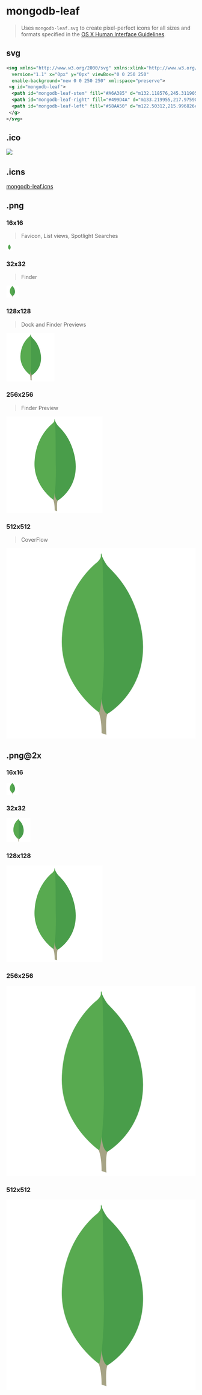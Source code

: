 # mongodb-leaf

> Uses `mongodb-leaf.svg` to create pixel-perfect icons for all sizes and formats specified in the [OS X Human Interface Guidelines][hig].

## svg

```xml
<svg xmlns="http://www.w3.org/2000/svg" xmlns:xlink="http://www.w3.org/1999/xlink"
  version="1.1" x="0px" y="0px" viewBox="0 0 250 250"
  enable-background="new 0 0 250 250" xml:space="preserve">
 <g id="mongodb-leaf">
  <path id="mongodb-leaf-stem" fill="#A6A385" d="m132.118576,245.311905l-6.359024,-2.172424c0,0 0.776367,-32.416153 -10.856194,-34.742371c-7.755051,-8.99585 1.240746,-381.551559 29.158333,-1.240768c0,0 -9.615448,4.807755 -11.322021,13.02858c-1.861847,8.065567 -0.621094,25.126984 -0.621094,25.126984l0,0l0,0z"/>
  <path id="mongodb-leaf-right" fill="#499D4A" d="m133.219955,217.975906c0,0 62.153046,-34.939911 43.96405,-116.754906c-12.562012,-55.3708 -42.188004,-73.5177 -45.444,-80.497801c-3.567001,-4.963 -6.980003,-13.64824 -6.980003,-13.64824l2.326996,154.015036c0,0.156006 -6.245499,51.043503 6.008507,56.782501"/>
  <path id="mongodb-leaf-left" fill="#58AA50" d="m122.50312,215.996826c0,0 -52.269646,-35.674057 -49.167053,-98.489357c2.945869,-62.816769 39.86071,-93.681702 46.994659,-99.265772c4.6539,-4.962999 4.809174,-6.824864 5.119713,-11.787839c3.256439,6.980127 2.63678,104.384009 3.101166,115.86132c1.396027,44.204063 -2.481499,85.306969 -6.048485,93.681648l0,0l0,0z"/>
 </g>
</svg>
```

## .ico

![](dist/mongodb-leaf.ico)

## .icns

[mongodb-leaf.icns](dist/mongodb-leaf.icns)

## .png

### 16x16
> Favicon, List views, Spotlight Searches

![](dist/mongodb-leaf_16x16.png)

### 32x32
> Finder

![](dist/mongodb-leaf_32x32.png)

### 128x128
> Dock and Finder Previews

![](dist/mongodb-leaf_128x128.png)

### 256x256
> Finder Preview

![](dist/mongodb-leaf_256x256.png)

### 512x512
> CoverFlow

![](dist/mongodb-leaf_512x512.png)

## .png@2x
### 16x16

![](dist/mongodb-leaf_16x16@2x.png)

### 32x32

![](dist/mongodb-leaf_32x32@2x.png)

### 128x128

![](dist/mongodb-leaf_128x128@2x.png)

### 256x256

![](dist/mongodb-leaf_256x256@2x.png)

### 512x512

![](dist/mongodb-leaf_512x512@2x.png)

[hig]: https://developer.apple.com/library/mac/documentation/UserExperience/Conceptual/OSXHIGuidelines/Designing.html#//apple_ref/doc/uid/20000957-CH87-SW7
